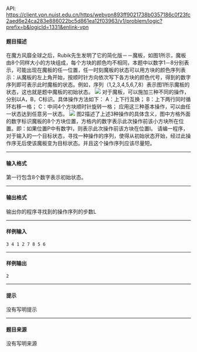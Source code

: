 API: https://client.vpn.nuist.edu.cn/https/webvpn893ff9021738b0357186c0f23fc2aed6e24ca283e886022bc5d861ea12f03963/v1/problem/logic?prefix=b&logicId=1331&enlink-vpn

#### 题目描述

在魔方风靡全球之后，Rubik先生发明了它的简化版－－魔板，如图1所示，魔板由8个同样大小的方块组成，每个方块的颜色均不相同，本题中以数字1－8分别表示，可能出现在魔板的任一位置，任一时刻魔板的状态可以用方块的颜色序列表示：从魔板的左上角开始，按顺时针方向依次写下各方块的颜色代号，得到的数字序列即可表示此时魔板的状态。例如，序列（1,2,3,4,5,6,7,8）表示图1所示魔板的状态，这也就是题中魔板的初始状态。 ![](../file/1331_0.jpg) 对于魔板，可以施加三种不同的操作，分别以A，B，C标识。具体操作方法如下： A：上下行互换； B：上下两行同时循环右移一格； C：中间4个方块顺时针旋转一格； 应用这三种基本操作，可以由任一状态达到任意另一状态。 ![](../file/1331_1.jpg) 图2描述了上述3种操作的具体含义，图中方格外面的数字标识魔板的8个方块位置，方格内的数字表示此次操作前该小方块所在位置。即：如果位置P中有数字I，则表示此次操作前该方块在位置I。 请编一程序，对于输入的一个目标状态，寻找一种操作的序列，使得从初始状态开始，经过此操作序无后使该魔板变为目标状态。并且这个操作序列应该尽量短。

---

#### 输入格式

第一行包含8个数字表示初始状态。

---

#### 输出格式

输出你的程序寻找到的操作序列的步数L

---

#### 样例输入
```
3 4 1 2 7 8 5 6

```

---

#### 样例输出
```
2
```

---

#### 提示

没有写明提示

---

#### 题目来源

没有写明来源